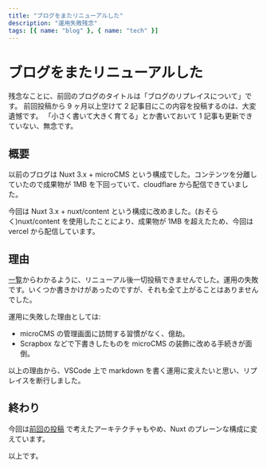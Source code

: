 ```yaml
---
title: "ブログをまたリニューアルした"
description: "運用失敗残念"
tags: [{ name: "blog" }, { name: "tech" }]
---
```


# ブログをまたリニューアルした

残念なことに、前回のブログのタイトルは「ブログのリプレイスについて」です。
前回投稿から 9 ヶ月以上空けて 2 記事目にこの内容を投稿するのは、大変遺憾です。
「小さく書いて大きく育てる」とか書いておいて 1 記事も更新できていない、無念です。

## 概要

以前のブログは Nuxt 3.x + microCMS という構成でした。コンテンツを分離していたので成果物が 1MB を下回っていて、cloudflare から配信できていました。

今回は Nuxt 3.x + nuxt/content という構成に改めました。(おそらく)nuxt/content を使用したことにより、成果物が 1MB を超えたため、今回は vercel から配信しています。

## 理由

[一覧](https://webpress.jabelic.com/ja)からわかるように、リニューアル後一切投稿できませんでした。運用の失敗です。いくつか書きかけがあったのですが、それも全て上がることはありませんでした。

運用に失敗した理由としては:

- microCMS の管理画面に訪問する習慣がなく、億劫。
- Scrapbox などで下書きしたものを microCMS の装飾に改める手続きが面倒。

以上の理由から、VSCode 上で markdown を書く運用に変えたいと思い、リプレイスを断行しました。

## 終わり

今回は[前回の投稿](https://webpress.jabelic.com/ja/articles/2023/1) で考えたアーキテクチャもやめ、Nuxt のプレーンな構成に変えています。

以上です。
